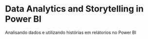 # Data Analytics and Storytelling in Power BI
Analisando dados e utilizando histórias em relátorios no Power BI
